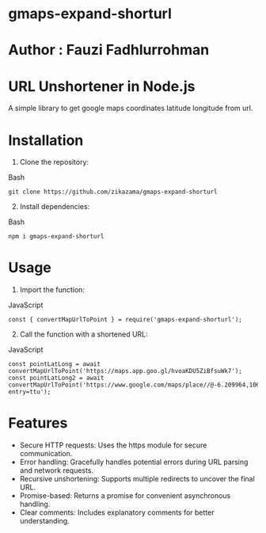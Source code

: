 # gmaps-expand-shorturl

# Author : Fauzi Fadhlurrohman

# URL Unshortener in Node.js

A simple library to get google maps coordinates latitude longitude from url.

# Installation

1. Clone the repository:

Bash

```git clone https://github.com/zikazama/gmaps-expand-shorturl```


2. Install dependencies:

Bash

```npm i gmaps-expand-shorturl```

# Usage
1. Import the function:

JavaScript

```const { convertMapUrlToPoint } = require('gmaps-expand-shorturl');```

2. Call the function with a shortened URL:

JavaScript
```
const pointLatLong = await convertMapUrlToPoint('https://maps.app.goo.gl/hvoaKDU5ZiBfsuWk7');
const pointLatLong2 = await convertMapUrlToPoint('https://www.google.com/maps/place//@-6.209964,106.73527,15z/data=!3m1!4b1?entry=ttu');
```

# Features
- Secure HTTP requests: Uses the https module for secure communication.
- Error handling: Gracefully handles potential errors during URL parsing and network requests.
- Recursive unshortening: Supports multiple redirects to uncover the final URL.
- Promise-based: Returns a promise for convenient asynchronous handling.
- Clear comments: Includes explanatory comments for better understanding.